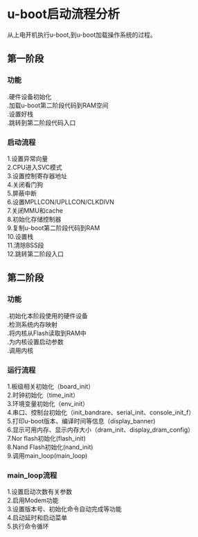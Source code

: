 # u-boot启动流程分析
从上电开机执行u-boot,到u-boot加载操作系统的过程。
## 第一阶段
### 功能  
  .硬件设备初始化  
  .加载u-boot第二阶段代码到RAM空间  
  .设置好栈  
  .跳转到第二阶段代码入口  
### 启动流程
1.设置异常向量   
2.CPU进入SVC模式  
3.设置控制寄存器地址  
4.关闭看门狗  
5.屏蔽中断  
6.设置MPLLCON/UPLLCON/CLKDIVN  
7.关闭MMU和cache  
8.初始化存储控制器  
9.复制u-boot第二阶段代码到RAM  
10.设置栈  
11.清除BSS段  
12.跳转第二阶段入口
## 第二阶段  
### 功能
  .初始化本阶段使用的硬件设备  
  .检测系统内存映射  
  .将内核从Flash读取到RAM中  
  .为内核设置启动参数  
  .调用内核
### 运行流程
1.板级相关初始化（board_init）  
2.时钟初始化（time_init）  
3.环境变量初始化（env_init）  
4.串口、控制台初始化（init_bandrare、serial_init、console_init_f）  
5.打印u-boot版本、编译时间等信息（display_banner)  
6.显示可用内存、显示内存大小（dram_init、display_dram_config）  
7.Nor flash初始化(flash_init)  
8.Nand Flash初始化(nand_init)  
9.调用main_loop(main_loop)
### main_loop流程
1.设置启动次数有关参数  
2.启用Modem功能  
3.设置版本号、初始化命令自动完成等功能  
4.启动延时和启动菜单  
5.执行命令循环